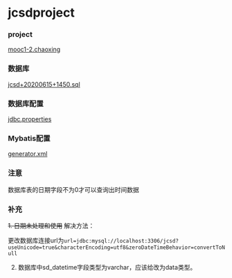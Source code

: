 # jcsdproject
### project
[mooc1-2.chaoxing](https://mooc1-2.chaoxing.com/nodedetailcontroller/visitnodedetail?courseId=203555797&knowledgeId=333520490)

### 数据库
[jcsd+20200615+1450.sql](src/resource/jcsd+20200615+1450.sql)

### 数据库配置
[jdbc.properties](src/main/resources/jdbc.properties)

### Mybatis配置
[generator.xml](src/resource/generator.xml)

### 注意
数据库表的日期字段不为0才可以查询出时间数据

### 补充
~~1. 日期未处理和使用~~
解决方法：

更改数据库连接url为`url=jdbc:mysql://localhost:3306/jcsd?useUnicode=true&characterEncoding=utf8&zeroDateTimeBehavior=convertToNull`

2. 数据库中sd_datetime字段类型为varchar，应该给改为data类型。